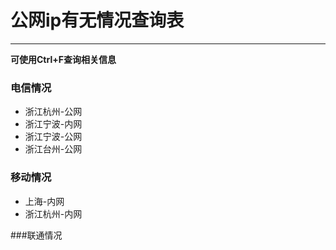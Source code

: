 # 公网ip有无情况查询表
* * *
**可使用Ctrl+F查询相关信息**

### 电信情况
* 浙江杭州-公网
* 浙江宁波-内网
* 浙江宁波-公网
* 浙江台州-公网


### 移动情况
* 上海-内网
* 浙江杭州-内网


###联通情况


